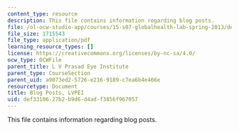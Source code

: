 ```yaml
---
content_type: resource
description: This file contains information regarding blog posts.
file: /ol-ocw-studio-app/courses/15-s07-globalhealth-lab-spring-2013/def3310627b2b9d6d4adf3856f967057_MIT15_S07S13_blogposts_lvp.pdf
file_size: 1715543
file_type: application/pdf
learning_resource_types: []
license: https://creativecommons.org/licenses/by-nc-sa/4.0/
ocw_type: OCWFile
parent_title: L V Prasad Eye Institute
parent_type: CourseSection
parent_uid: a9073ed2-5726-e216-9189-c7ea6b4e466e
resourcetype: Document
title: Blog Posts, LVPEI
uid: def33106-27b2-b9d6-d4ad-f3856f967057
---
```

This file contains information regarding blog posts.